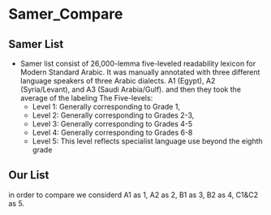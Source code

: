 # Samer_Compare
## Samer List
- Samer list consist of 26,000-lemma five-leveled readability lexicon for Modern Standard Arabic. It was manually annotated with three different language speakers of three Arabic dialects. A1 (Egypt), A2 (Syria/Levant), and A3 (Saudi Arabia/Gulf). and then they took the average of the labeling
The Five-levels:
   - Level 1: Generally corresponding to Grade 1,
   - Level 2: Generally corresponding to Grades 2-3,
   - Level 3: Generally corresponding to Grades 4-5
   - Level 4: Generally corresponding to Grades 6-8
   - Level 5: This level reflects specialist language use beyond the eighth grade
 
## Our List
in order to compare we considerd A1 as 1, A2 as 2, B1 as 3, B2 as 4, C1&C2 as 5.
